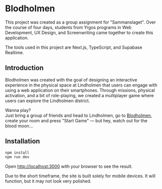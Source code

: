 # Blodholmen 

This project was created as a group assignment for "Sammanslaget". Over the course of four days, students from Yrgos programs in Web Development, UX Design, and Screenwriting came together to create this application.

The tools used in this project are Next.js, TypeScript, and Supabase Realtime.

## Introduction

Blodholmen was created with the goal of designing an interactive experience in the physical space at Lindholmen that users can engage with using a web application on their smartphones. Through missions, physical activation, and a bit of role-playing, we created a multiplayer game where users can explore the Lindholmen district.

Wanna play?  
Just bring a group of friends and head to Lindholmen, go to [Blodholmen](https://blodholmen.vercel.app/), create your room and press "Start Game" — but hey, watch out for the blood moon...

## Installation


```bash
npm install
npm run dev
```

Open [http://localhost:3000](http://localhost:3000) with your browser to see the result.

Due to the short timeframe, the site is built solely for mobile devices. It will function, but it may not look very polished.

